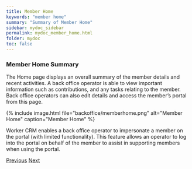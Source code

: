 ```yaml
---
title: Member Home
keywords: "member home"
summary: "Summary of Member Home"
sidebar: mydoc_sidebar
permalink: mydoc_member_home.html
folder: mydoc
toc: false
---
```


### Member Home Summary

The Home page displays an overall summary of the member details and recent activities. A back office operator is able to view important information such as contributions, and any tasks relating to the member. Back office operators can also edit details and access the member’s portal from this page.

{% include image.html file="backoffice/memberhome.png" alt="Member Home" caption="Member Home" %}

Worker CRM enables a back office operator to impersonate a member on the portal (with limited functionality). This feature allows an operator to log into the portal on behalf of the member to assist in supporting members when using the portal.

<a class="btn btn-default btn-lg pull-left" href="mydoc_administration.html" role="button">Previous</a>
<a class="btn btn-primary btn-lg pull-right" href="mydoc_member_contributions.html" role="button">Next</a>
